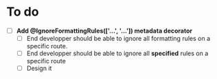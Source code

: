 # To do

- [ ] **Add @IgnoreFormattingRules(['...', '...']) metadata decorator**
  - [ ] End developper should be able to ignore all formatting rules on a specific route.
  - [ ] End developper should be able to ignore all **specified** rules on a specific route 
  - [ ] Design it
